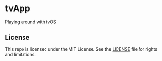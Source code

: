 # tvApp

Playing around with tvOS

## License

This repo is licensed under the MIT License. See the [LICENSE](LICENSE.md) file for rights and limitations.
